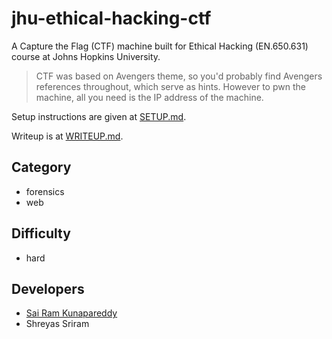 # jhu-ethical-hacking-ctf

A Capture the Flag (CTF) machine built for Ethical Hacking (EN.650.631) course at Johns Hopkins University.

> CTF was based on Avengers theme, so you'd probably find Avengers references throughout, which serve as hints. However to pwn the machine, all you need is the IP address of the machine.

Setup instructions are given at [SETUP.md](./SETUP.md).

Writeup is at [WRITEUP.md](./WRITEUP.md).

## Category

- forensics
- web

## Difficulty

- hard


## Developers

- [Sai Ram Kunapareddy](https://github.com/SaiRam25K)
- Shreyas Sriram
